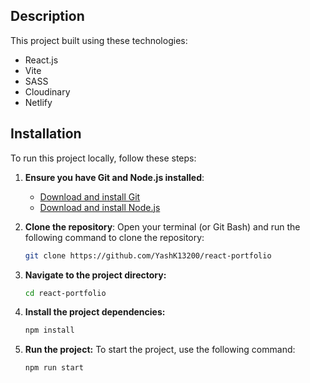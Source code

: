 ## Description

This project built using these technologies:

- React.js
- Vite
- SASS
- Cloudinary
- Netlify

## Installation

To run this project locally, follow these steps:

1. **Ensure you have Git and Node.js installed**:

   - [Download and install Git](https://git-scm.com/downloads)
   - [Download and install Node.js](https://nodejs.org/en/download/)

2. **Clone the repository**:
   Open your terminal (or Git Bash) and run the following command to clone the repository:
   ```bash
   git clone https://github.com/YashK13200/react-portfolio
   ```
3. **Navigate to the project directory:**

   ```bash
   cd react-portfolio
   ```

4. **Install the project dependencies:**

   ```bash
   npm install
   ```

5. **Run the project:** To start the project, use the following command:
   ```bash
   npm run start
   ```

